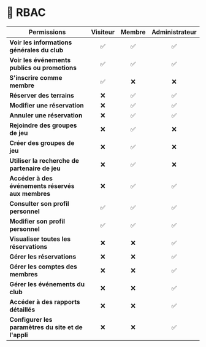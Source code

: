 # 🔐 RBAC

| Permissions                                          | Visiteur | Membre | Administrateur |
|------------------------------------------------------|:--------:|:------:|:--------------:|
| **Voir les informations générales du club**          |    ✅    |   ✅   |       ✅       |
| **Voir les événements publics ou promotions**        |    ✅    |   ✅   |       ✅       |
| **S'inscrire comme membre**                          |    ✅    |   ❌   |       ❌       |
| **Réserver des terrains**                            |    ❌    |   ✅   |       ✅       |
| **Modifier une réservation**                         |    ❌    |   ✅   |       ✅       |
| **Annuler une réservation**                          |    ❌    |   ✅   |       ✅       |
| **Rejoindre des groupes de jeu**                     |    ❌    |   ✅   |       ❌       |
| **Créer des groupes de jeu**                         |    ❌    |   ✅   |       ❌       |
| **Utiliser la recherche de partenaire de jeu**       |    ❌    |   ✅   |       ❌       |
| **Accéder à des événements réservés aux membres**    |    ❌    |   ✅   |       ✅       |
| **Consulter son profil personnel**                   |    ✅    |   ✅   |       ✅       |
| **Modifier son profil personnel**                    |    ✅    |   ✅   |       ✅       |
| **Visualiser toutes les réservations**               |    ❌    |   ❌   |       ✅       |
| **Gérer les réservations**                           |    ❌    |   ❌   |       ✅       |
| **Gérer les comptes des membres**                    |    ❌    |   ❌   |       ✅       |
| **Gérer les événements du club**                     |    ❌    |   ❌   |       ✅       |
| **Accéder à des rapports détaillés**                 |    ❌    |   ❌   |       ✅       |
| **Configurer les paramètres du site et de l'appli**  |    ❌    |   ❌   |       ✅       |
